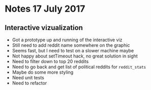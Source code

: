 # Notes 17 July 2017

## Interactive vizualization

- Got a prototype up and running of the interactive viz
- Still need to add reddit name somewhere on the graphic
- Seems fast, but I need to test on a slower machine maybe
- Not happy about setTimeout hack, no great solution in sight
- Need to filter down to top 20 reddits
- Need to go back and get list of political reddits for `reddit_stats`
- Maybe do some more styling
- Need unit tests
- Need to refactor
